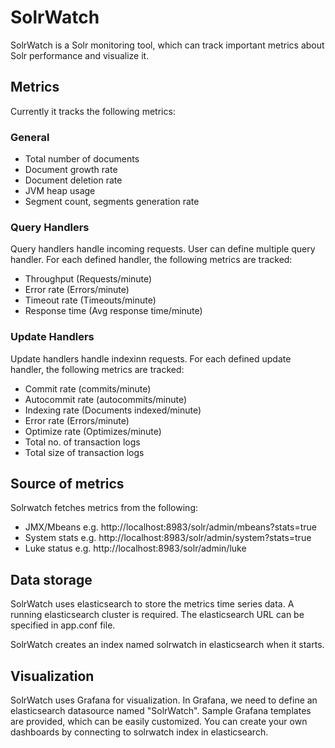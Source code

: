 # SolrWatch

SolrWatch is a Solr monitoring tool, which can track important metrics about Solr performance and visualize it. 

## Metrics

Currently it tracks the following metrics:

### General

* Total number of documents
* Document growth rate
* Document deletion rate
* JVM heap usage
* Segment count, segments generation rate

### Query Handlers

Query handlers handle incoming requests. User can define multiple query handler. For each defined handler, the following metrics are tracked:

* Throughput (Requests/minute)
* Error rate (Errors/minute)
* Timeout rate (Timeouts/minute)
* Response time (Avg response time/minute)

### Update Handlers

Update handlers handle indexinn requests. For each defined update handler, the following metrics are tracked:

* Commit rate (commits/minute)
* Autocommit rate (autocommits/minute)
* Indexing rate (Documents indexed/minute)
* Error rate (Errors/minute)
* Optimize rate (Optimizes/minute)
* Total no. of transaction logs
* Total size of transaction logs

## Source of metrics

Solrwatch fetches metrics from the following:

* JMX/Mbeans e.g. http://localhost:8983/solr/admin/mbeans?stats=true
* System stats e.g. http://localhost:8983/solr/admin/system?stats=true
* Luke status e.g. http://localhost:8983/solr/admin/luke

## Data storage

SolrWatch uses elasticsearch to store the metrics time series data. A running elasticsearch cluster is required. The elasticsearch URL can be specified in app.conf file.

SolrWatch creates an index named solrwatch in elasticsearch when it starts.

## Visualization

SolrWatch uses Grafana for visualization. In Grafana, we need to define an elasticsearch datasource named "SolrWatch". Sample Grafana templates are provided, which can be easily customized. You can create your own dashboards by connecting to solrwatch index in elasticsearch.
















